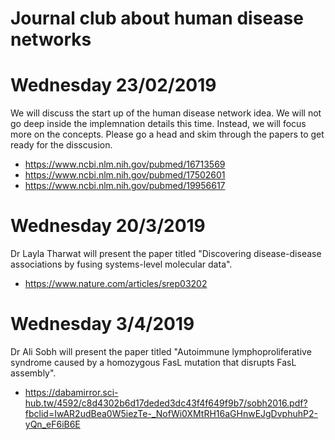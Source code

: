 # Journal club about human disease networks 

# Wednesday 23/02/2019
We will discuss the start up of the human disease network idea. We will not go deep inside the implemnation details this time. Instead, we will focus more on the concepts. Please go a head and skim through the papers to get ready for the disscusion.

*  https://www.ncbi.nlm.nih.gov/pubmed/16713569
*  https://www.ncbi.nlm.nih.gov/pubmed/17502601
*  https://www.ncbi.nlm.nih.gov/pubmed/19956617

# Wednesday 20/3/2019
Dr Layla Tharwat will present the paper titled "Discovering disease-disease associations by fusing systems-level molecular data". 

*  https://www.nature.com/articles/srep03202

# Wednesday 3/4/2019
Dr Ali Sobh will present the paper titled "Autoimmune lymphoproliferative syndrome caused by a homozygous FasL mutation that disrupts FasL assembly".

* https://dabamirror.sci-hub.tw/4592/c8d4302b6d17deded3dc43f4f649f9b7/sobh2016.pdf?fbclid=IwAR2udBea0W5iezTe-_NofWi0XMtRH16aGHnwEJgDvphuhP2-yQn_eF6iB6E

